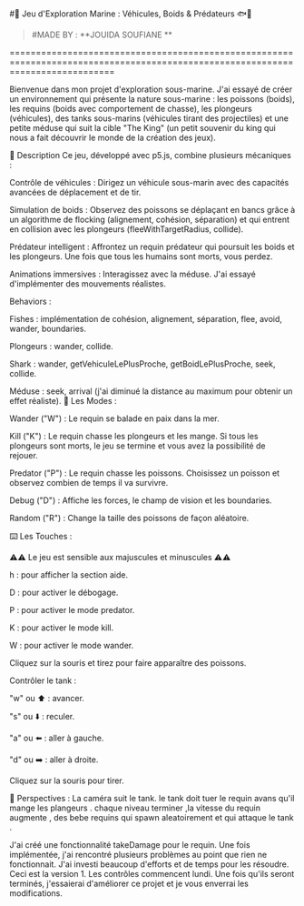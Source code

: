 
#🌊 Jeu d'Exploration Marine : Véhicules, Boids & Prédateurs 🐟🦈

>#MADE BY : **JOUIDA SOUFIANE **

================================================================================================================================

Bienvenue dans mon projet d'exploration sous-marine. J'ai essayé de créer un environnement qui présente la nature sous-marine : les poissons (boids), les requins (boids avec comportement de chasse), les plongeurs (véhicules), des tanks sous-marins (véhicules tirant des projectiles) et une petite méduse qui suit la cible "The King" (un petit souvenir du king qui nous a fait découvrir le monde de la création des jeux).

📖 Description
Ce jeu, développé avec p5.js, combine plusieurs mécaniques :

Contrôle de véhicules : Dirigez un véhicule sous-marin avec des capacités avancées de déplacement et de tir.

Simulation de boids : Observez des poissons se déplaçant en bancs grâce à un algorithme de flocking (alignement, cohésion, séparation) et qui entrent en collision avec les plongeurs (fleeWithTargetRadius, collide).

Prédateur intelligent : Affrontez un requin prédateur qui poursuit les boids et les plongeurs. Une fois que tous les humains sont morts, vous perdez.

Animations immersives : Interagissez avec la méduse. J'ai essayé d'implémenter des mouvements réalistes.

Behaviors :

Fishes : implémentation de cohésion, alignement, séparation, flee, avoid, wander, boundaries.

Plongeurs : wander, collide.

Shark : wander, getVehiculeLePlusProche, getBoidLePlusProche, seek, collide.

Méduse : seek, arrival (j'ai diminué la distance au maximum pour obtenir un effet réaliste).
🦈 Les Modes :

Wander ("W") : Le requin se balade en paix dans la mer.

Kill ("K") : Le requin chasse les plongeurs et les mange. Si tous les plongeurs sont morts, le jeu se termine et vous avez la possibilité de rejouer.

Predator ("P") : Le requin chasse les poissons. Choisissez un poisson et observez combien de temps il va survivre.

Debug ("D") : Affiche les forces, le champ de vision et les boundaries.

Random ("R") : Change la taille des poissons de façon aléatoire.

⌨️ Les Touches :

⚠️⚠️ Le jeu est sensible aux majuscules et minuscules ⚠️⚠️

h : pour afficher la section aide.

D : pour activer le débogage.

P : pour activer le mode predator.

K : pour activer le mode kill.

W : pour activer le mode wander.

Cliquez sur la souris et tirez pour faire apparaître des poissons.

Contrôler le tank :

"w" ou ⬆️ : avancer.

"s" ou ⬇️ : reculer.

"a" ou ⬅️ : aller à gauche.

"d" ou ➡️ : aller à droite.

Cliquez sur la souris pour tirer.


🎯 Perspectives :
La caméra suit le tank.
le tank doit tuer le requin avans qu'il mange les plangeurs .
chaque niveau terminer ,la vitesse du requin augmente ,
des bebe requins qui spawn aleatoirement et qui attaque le tank .

J'ai créé une fonctionnalité takeDamage pour le requin. Une fois implémentée, j'ai rencontré plusieurs problèmes au point que rien ne fonctionnait. J'ai investi beaucoup d'efforts et de temps pour les résoudre. Ceci est la version 1. Les contrôles commencent lundi. Une fois qu'ils seront terminés, j'essaierai d'améliorer ce projet et je vous enverrai les modifications.

